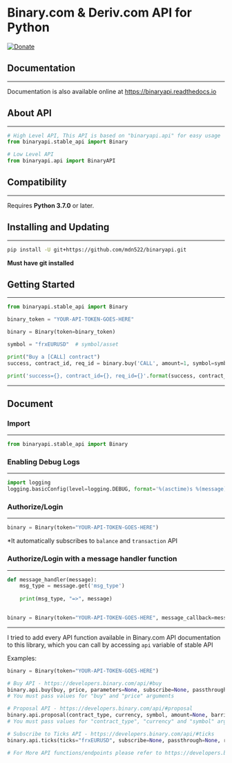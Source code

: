 # Binary.com & Deriv.com API for Python

[![Donate](https://img.shields.io/badge/Donate-PayPal-green.svg)](https://paypal.me/mdn522)


## Documentation

---

Documentation is also available online at https://binaryapi.readthedocs.io



## About API

---
```python
# High Level API, This API is based on "binaryapi.api" for easy usage
from binaryapi.stable_api import Binary

# Low Level API
from binaryapi.api import BinaryAPI
```

## Compatibility

---
Requires **Python 3.7.0** or later.

## Installing and Updating

---
```bash
pip install -U git+https://github.com/mdn522/binaryapi.git
```
**Must have git installed**

## Getting Started

---
```python
from binaryapi.stable_api import Binary

binary_token = "YOUR-API-TOKEN-GOES-HERE"

binary = Binary(token=binary_token)

symbol = "frxEURUSD"  # symbol/asset

print("Buy a [CALL] contract")
success, contract_id, req_id = binary.buy('CALL', amount=1, symbol=symbol, duration=5, duration_unit='t')

print('success={}, contract_id={}, req_id={}'.format(success, contract_id, req_id))
```

---

## Document

### Import 

---
```python
from binaryapi.stable_api import Binary
```
### Enabling Debug Logs

---
```python
import logging
logging.basicConfig(level=logging.DEBUG, format='%(asctime)s %(message)s')
```
### Authorize/Login

---
```python
binary = Binary(token="YOUR-API-TOKEN-GOES-HERE")
```

*It automatically subscribes to `balance` and `transaction` API

### Authorize/Login with a message handler function

---
```python
def message_handler(message):
    msg_type = message.get('msg_type')
    
    print(msg_type, "=>", message)

    
binary = Binary(token="YOUR-API-TOKEN-GOES-HERE", message_callback=message_handler)
```



---
I tried to add every API function available in Binary.com API documentation to this library, which you can call by accessing `api` variable of stable API

Examples:
```python
binary = Binary(token="YOUR-API-TOKEN-GOES-HERE")

# Buy API - https://developers.binary.com/api/#buy
binary.api.buy(buy, price, parameters=None, subscribe=None, passthrough=None, req_id=None)
# You must pass values for "buy" and "price" arguments

# Proposal API - https://developers.binary.com/api/#proposal
binary.api.proposal(contract_type, currency, symbol, amount=None, barrier=None, barrier2=None, basis=None, cancellation=None, date_expiry=None, date_start=None, duration=None, duration_unit=None, limit_order=None, multiplier=None, product_type=None, selected_tick=None, subscribe=None, trading_period_start=None, passthrough=None, req_id=None)
# You must pass values for "contract_type", "currency" and "symbol" arguments

# Subscribe to Ticks API - https://developers.binary.com/api/#ticks
binary.api.ticks(ticks="frxEURUSD", subscribe=None, passthrough=None, req_id=None)

# For More API functions/endpoints please refer to https://developers.binary.com/api/
```